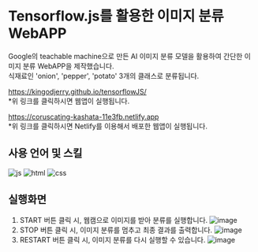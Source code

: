 # Tensorflow.js를 활용한 이미지 분류 WebAPP
Google의 teachable machine으로 만든 AI 이미지 분류 모델을 활용하여 간단한 이미지 분류 WebAPP을 제작했습니다. <br>
식재료인 'onion', 'pepper', 'potato' 3개의 클래스로 분류됩니다. 

https://kingodjerry.github.io/tensorflowJS/
<br> *위 링크를 클릭하시면 웹앱이 실행됩니다.

https://coruscating-kashata-11e3fb.netlify.app
<br> *위 링크를 클릭하시면 Netlify를 이용해서 배포한 웹앱이 실행됩니다. 

## 사용 언어 및 스킬 
![js](https://img.shields.io/badge/JavaScript-F7DF1E?style=for-the-badge&logo=JavaScript&logoColor=white)
![html](https://img.shields.io/badge/HTML-239120?style=for-the-badge&logo=html5&logoColor=white)
![css](https://img.shields.io/badge/CSS-239120?&style=for-the-badge&logo=css3&logoColor=white)

## 실행화면
1. START 버튼 클릭 시, 웹캠으로 이미지를 받아 분류를 실행합니다.
  ![image](https://github.com/kingodjerry/tensorflowJS/assets/143167244/88089437-3a55-4c19-bd9f-8be068d1c2ad)
2. STOP 버튼 클릭 시, 이미지 분류를 멈추고 최종 결과를 출력합니다.
  ![image](https://github.com/kingodjerry/tensorflowJS/assets/143167244/2525c2e4-61d5-491a-b5b2-94733ba577e6)
3. RESTART 버튼 클릭 시, 이미지 분류를 다시 실행할 수 있습니다. 
  ![image](https://github.com/kingodjerry/tensorflowJS/assets/143167244/1d589d14-8d5a-4482-adb9-4b2c138d9fc6)
